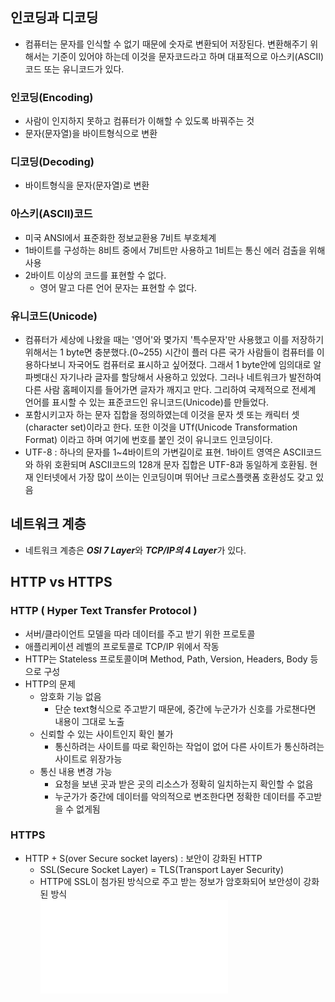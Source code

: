 ## 인코딩과 디코딩
- 컴퓨터는 문자를 인식할 수 없기 때문에 숫자로 변환되어 저장된다. 변환해주기 위해서는 기준이 
있어야 하는데 이것을 문자코드라고 하며 대표적으로 아스키(ASCII)코드 또는 유니코드가 있다. 

### 인코딩(Encoding)
- 사람이 인지하지 못하고 컴퓨터가 이해할 수 있도록 바꿔주는 것
- 문자(문자열)을 바이트형식으로 변환

### 디코딩(Decoding)
- 바이트형식을 문자(문자열)로 변환

### 아스키(ASCII)코드
- 미국 ANSI에서 표준화한 정보교환용 7비트 부호체계
- 1바이트를 구성하는 8비트 중에서 7비트만 사용하고 1비트는 통신 에러 검출을 위해 사용
- 2바이트 이상의 코드를 표현할 수 없다.
  - 영어 말고 다른 언어 문자는 표현할 수 없다.

### 유니코드(Unicode)
- 컴퓨터가 세상에 나왔을 때는 '영어'와 몇가지 '특수문자'만 사용했고 이를 저장하기 위해서는 1 byte면 충분했다.(0~255)
시간이 플러 다른 국가 사람들이 컴퓨터를 이용하다보니 자국어도 컴퓨터로 표시하고 싶어졌다. 그래서 1 byte안에 임의대로 알파벳대신 자기나라 글자를 할당해서 사용하고 있었다.
그러나 네트워크가 발전하여 다른 사람 홈페이지를 들어가면 글자가 깨지고 만다. 그리하여 국제적으로 전세계 언어를 표시할 수 있는 표준코드인 유니코드(Unicode)를 만들었다.
- 포함시키고자 하는 문자 집합을 정의하였는데 이것을 문자 셋 또는 캐릭터 셋(character set)이라고 한다.
또한 이것을 UTf(Unicode Transformation Format) 이라고 하며 여기에 번호를 붙인 것이 유니코드 인코딩이다.
- UTF-8 : 하나의 문자를 1~4바이트의 가변길이로 표현. 1바이트 영역은 ASCII코드와 하위 호환되며 ASCII코드의 128개 문자 집합은 UTF-8과 동일하게 호환됨. 현재 인터넷에서 가장 많이 쓰이는 인코딩이며 뛰어난 크로스플랫폼 호환성도 갖고 있음

## 네트워크 계층
- 네트워크 계층은 ***OSI 7 Layer***와 ***TCP/IP의 4 Layer***가 있다.


## HTTP vs HTTPS
### HTTP ( Hyper Text Transfer Protocol ) 
- 서버/클라이언트 모델을 따라 데이터를 주고 받기 위한 프로토콜
- 애플리케이션 레벨의 프로토콜로 TCP/IP 위에서 작동
- HTTP는 Stateless 프로토콜이며 Method, Path, Version, Headers, Body 등으로 구성
- HTTP의 문제
  - 암호화 기능 없음
    - 단순 text형식으로 주고받기 때문에, 중간에 누군가가 신호를 가로챈다면 내용이 그대로 노출
  - 신뢰할 수 있는 사이트인지 확인 불가
    - 통신하려는 사이트를 따로 확인하는 작업이 없어 다른 사이트가 통신하려는 사이트로 위장가능
  - 통신 내용 변경 가능
    - 요청을 보낸 곳과 받은 곳의 리소스가 정확히 일치하는지 확인할 수 없음
    - 누군가가 중간에 데이터를 악의적으로 변조한다면 정확한 데이터를 주고받을 수 없게됨

### HTTPS
- HTTP + S(over Secure socket layers) : 보안이 강화된 HTTP
  - SSL(Secure Socket Layer) = TLS(Transport Layer Security)
  - HTTP에 SSL이 첨가된 방식으로 주고 받는 정보가 암호화되어 보안성이 강화된 방식
<br>![https](../img/https.img) 





